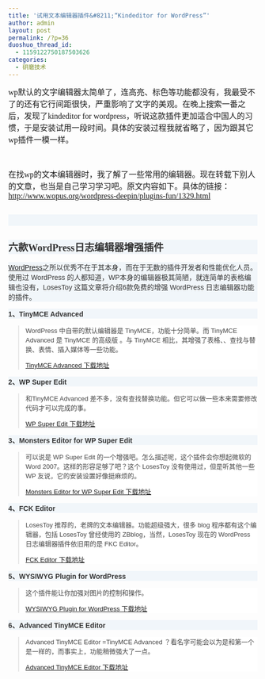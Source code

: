 ```yaml
---
title: '试用文本编辑器插件&#8211;“Kindeditor for WordPress”'
author: admin
layout: post
permalink: /?p=36
duoshuo_thread_id:
  - 1159122750187503626
categories:
  - 研磨技术
---
```

<span style="font-family:'Microsoft YaHei';font-size:16px;">wp默认的文字编辑器太简单了，连高亮、标色等功能都没有，我最受不了的还有它行间距很快，严重影响了文字的美观。在晚上搜索一番之后，发现了kindeditor for wordpress，听说这款插件更加适合中国人的习惯，于是安装试用一段时间。具体的安装过程我就省略了，因为跟其它wp插件一模一样。</span> 

<span style="font-family:'Microsoft YaHei';font-size:16px;"><br /> </span> 

<span style="font-family:'Microsoft YaHei';font-size:16px;">在找wp的文本编辑器时，我了解了一些常用的编辑器。现在转载下别人的文章，也当是自己学习学习吧。原文内容如下。具体的链接：<a href="http://www.wopus.org/wordpress-deepin/plugins-fun/1329.html" target="_blank">http://www.wopus.org/wordpress-deepin/plugins-fun/1329.html</a></span> 

<span style="font-family:'Microsoft YaHei';font-size:16px;"></p> 

<h2 style="font-size:20px;font-family:微软雅黑, 宋体;color:#333333;background-color:#F1F6FA;">
  <br />
</h2>

<h2 style="font-size:20px;font-family:微软雅黑, 宋体;color:#333333;background-color:#F1F6FA;">
  六款WordPress日志编辑器增强插件<br />
</h2>

<p style="font-size:14px;color:#333333;font-family:verdana, Arial, sans-serif;background-color:#F1F6FA;">
  <a href="http://www.wopus.org/">WordPress</a>之所以优秀不在于其本身，而在于无数的插件开发者和性能优化人员。使用过 WordPress 的人都知道，WP本身的编辑器极其简陋，就连简单的表格编辑也没有，LosesToy 这篇文章将介绍6款免费的增强 WordPress 日志编辑器功能的插件。
</p>

<p style="font-size:14px;color:#333333;font-family:verdana, Arial, sans-serif;background-color:#F1F6FA;">
  <strong>1、TinyMCE Advanced</strong>
</p>

<blockquote style="background-color:#FFFFFF;font-size:13px;color:#444444;margin-left:20px;font-family:verdana, Arial, sans-serif;">
  <p>
    WordPress 中自带的默认编辑器是 TinyMCE，功能十分简单。而 TinyMCE Advanced 是 TinyMCE 的高级版 。与 TinyMCE 相比，其增强了表格、、查找与替换、表情、插入媒体等一些功能。
  </p>
  
  <p>
    <a href="http://wordpress.org/extend/plugins/tinymce-advanced/" target="_blank">TinyMCE Advanced 下载地址</a>
  </p>
</blockquote>

<p style="font-size:14px;color:#333333;font-family:verdana, Arial, sans-serif;background-color:#F1F6FA;">
  <strong>2、WP Super Edit</strong>
</p>

<blockquote style="background-color:#FFFFFF;font-size:13px;color:#444444;margin-left:20px;font-family:verdana, Arial, sans-serif;">
  <p>
    和TinyMCE Advanced 差不多，没有查找替换功能。但它可以做一些本来需要修改代码才可以完成的事。
  </p>
  
  <p>
    <a href="http://www.funroe.net/projects/superedit" target="_blank">WP Super Edit 下载地址</a>
  </p>
</blockquote>

<p style="font-size:14px;color:#333333;font-family:verdana, Arial, sans-serif;background-color:#F1F6FA;">
  <strong>3、Monsters Editor for WP Super Edit</strong>
</p>

<blockquote style="background-color:#FFFFFF;font-size:13px;color:#444444;margin-left:20px;font-family:verdana, Arial, sans-serif;">
  <p>
    可以说是 WP Super Edit 的一个增强吧。怎么描述呢，这个插件会你想起微软的Word 2007。这样的形容足够了吧？这个 LosesToy 没有使用过，但是听其他一些 WP 友说，它的安装设置好像挺麻烦的。
  </p>
  
  <p>
    <a href="http://wordpress.org/extend/plugins/monsters-editor-10-for-wp-super-edit/" target="_blank">Monsters Editor for WP Super Edit 下载地址</a>
  </p>
</blockquote>

<p style="font-size:14px;color:#333333;font-family:verdana, Arial, sans-serif;background-color:#F1F6FA;">
  <strong>4、FCK Editor</strong>
</p>

<blockquote style="background-color:#FFFFFF;font-size:13px;color:#444444;margin-left:20px;font-family:verdana, Arial, sans-serif;">
  <p>
    LosesToy 推荐的，老牌的文本编辑器。功能超级强大，很多 blog 程序都有这个编辑器，包括 LosesToy 曾经使用的 ZBblog，当然，LosesToy 现在的 WordPress 日志编辑器插件依旧用的是 FKC Editor。
  </p>
  
  <p>
    <a href="http://www.deanlee.cn/wordpress/fckeditor-for-wordpress-plugin/">FCK Editor 下载地址</a>
  </p>
</blockquote>

<p style="font-size:14px;color:#333333;font-family:verdana, Arial, sans-serif;background-color:#F1F6FA;">
  <strong>5、WYSIWYG Plugin for WordPress</strong>
</p>

<blockquote style="background-color:#FFFFFF;font-size:13px;color:#444444;margin-left:20px;font-family:verdana, Arial, sans-serif;">
  <p>
    这个插件能让你加强对图片的控制和操作。
  </p>
  
  <p>
    <a href="http://mudbomb.com/archives/2005/02/02/wysiwyg-plugin-for-wordpress/" target="_blank">WYSIWYG Plugin for WordPress 下载地址</a>
  </p>
</blockquote>

<p style="font-size:14px;color:#333333;font-family:verdana, Arial, sans-serif;background-color:#F1F6FA;">
  <strong>6、Advanced TinyMCE Editor</strong>
</p>

<blockquote style="background-color:#FFFFFF;font-size:13px;color:#444444;margin-left:20px;font-family:verdana, Arial, sans-serif;">
  <p>
    Advanced TinyMCE Editor =TinyMCE Advanced ？看名字可能会以为是和第一个是一样的，而事实上，功能稍微强大了一点。
  </p>
  
  <p>
    <a href="http://www.mkbergman.com/?page_id=383" target="_blank">Advanced TinyMCE Editor 下载地址</a>
  </p>
</blockquote>

<p>
  </span>
</p>